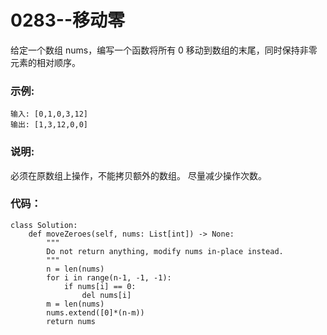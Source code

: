 

# 0283--移动零

给定一个数组 nums，编写一个函数将所有 0 移动到数组的末尾，同时保持非零元素的相对顺序。

### 示例:

```
输入: [0,1,0,3,12]
输出: [1,3,12,0,0]
```

### 说明:

必须在原数组上操作，不能拷贝额外的数组。
尽量减少操作次数。

### 代码：

```
class Solution:
    def moveZeroes(self, nums: List[int]) -> None:
        """
        Do not return anything, modify nums in-place instead.
        """
        n = len(nums)
        for i in range(n-1, -1, -1):
            if nums[i] == 0:
                del nums[i] 
        m = len(nums)
        nums.extend([0]*(n-m))
        return nums
```

